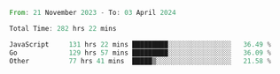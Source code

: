 <!--START_SECTION:waka-->

```rust
From: 21 November 2023 - To: 03 April 2024

Total Time: 282 hrs 22 mins

JavaScript     131 hrs 22 mins █████████░░░░░░░░░░░░░░░░   36.49 %
Go             129 hrs 57 mins █████████░░░░░░░░░░░░░░░░   36.09 %
Other          77 hrs 41 mins  █████▒░░░░░░░░░░░░░░░░░░░   21.58 %
```

<!--END_SECTION:waka-->
